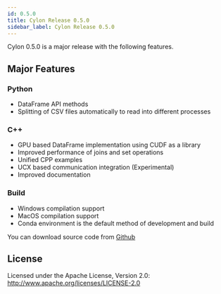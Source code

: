 ```yaml
---
id: 0.5.0
title: Cylon Release 0.5.0
sidebar_label: Cylon Release 0.5.0
---
```


Cylon 0.5.0 is a major release with the following features.

## Major Features

### Python
- DataFrame API methods
- Splitting of CSV files automatically to read into different processes

### C++
- GPU based DataFrame implementation using CUDF as a library
- Improved performance of joins and set operations
- Unified CPP examples
- UCX based communication integration (Experimental)
- Improved documentation

### Build
- Windows compilation support
- MacOS compilation support
- Conda environment is the default method of development and build

You can download source code from [Github](https://github.com/cylondata/cylon/releases)

## License

Licensed under the Apache License, Version 2.0: http://www.apache.org/licenses/LICENSE-2.0
